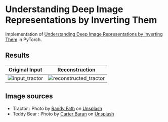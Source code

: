 # Understanding Deep Image Representations by Inverting Them

Implementation of [Understanding Deep Image Representations by Inverting Them](https://arxiv.org/abs/1412.0035) in PyTorch.

## Results
| Original Input  | Reconstruction |
|---|---|
| ![input_tractor](https://user-images.githubusercontent.com/15849927/125359934-fa441c80-e362-11eb-9ccb-e4a409b70ac6.png)  | ![reconstructed_tractor](https://user-images.githubusercontent.com/15849927/125359982-1051dd00-e363-11eb-8105-665f596ccb5e.png)  |

## Image sources
- Tractor : Photo by <a href="https://unsplash.com/@randyfath?utm_source=unsplash&utm_medium=referral&utm_content=creditCopyText">Randy Fath</a> on <a href="https://unsplash.com/s/photos/tractor?utm_source=unsplash&utm_medium=referral&utm_content=creditCopyText">Unsplash</a>
- Teddy Bear : Photo by <a href="https://unsplash.com/@carterbaran?utm_source=unsplash&utm_medium=referral&utm_content=creditCopyText">Carter Baran</a> on <a href="https://unsplash.com/s/photos/teddy-bear?utm_source=unsplash&utm_medium=referral&utm_content=creditCopyText">Unsplash</a>
 
  
